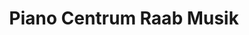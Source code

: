 ---
title: "Piano Centrum Raab Musik"
url: /goeppingen/piano-centrum-raab-musik/
shop: Instrumente
---